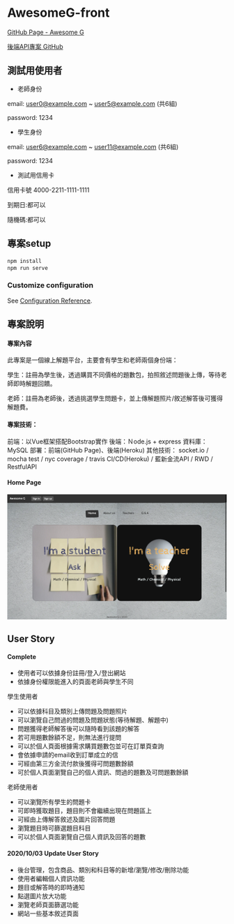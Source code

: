 # AwesomeG-front

[GitHub Page - Awesome G](https://harry811016.github.io/AwesomeG_front/)

[後端API專案 GitHub](https://github.com/harry811016/AwesomeG)

## 測試用使用者

* 老師身份

email: user0@example.com ~ user5@example.com (共6組)

password: 1234

* 學生身份

email: user6@example.com ~ user11@example.com (共6組)

password: 1234

* 測試用信用卡

信用卡號 4000-2211-1111-1111 

到期日:都可以 

隨機碼:都可以

## 專案setup
```
npm install
npm run serve
```

### Customize configuration
See [Configuration Reference](https://cli.vuejs.org/config/).


## 專案說明

#### 專案內容

此專案是一個線上解題平台，主要會有學生和老師兩個身份端：

學生：註冊為學生後，透過購買不同價格的題數包，拍照敘述問題後上傳，等待老師即時解題回饋。

老師：註冊為老師後，透過挑選學生問題卡，並上傳解題照片/敘述解答後可獲得解題費。

#### 專案技術：

前端：以Vue框架搭配Bootstrap實作
後端：Ｎode.js + express
資料庫：MySQL
部署：前端(GitHub Page)、後端(Heroku)
其他技術：
socket.io / mocha test / nyc coverage / travis CI/CD(Heroku) / 藍新金流API / RWD / RestfulAPI

#### Home Page

![Webpicture](/public/Homepage.png)

## User Story

#### Complete

* 使用者可以依據身份註冊/登入/登出網站
* 依據身份權限能進入的頁面老師與學生不同

學生使用者

* 可以依據科目及類別上傳問題及問題照片
* 可以瀏覽自己問過的問題及問題狀態(等待解題、解題中)
* 問題獲得老師解答後可以隨時看到該題的解答
* 若可用題數餘額不足，則無法進行提問
* 可以於個人頁面根據需求購買題數包並可在訂單頁查詢
* 會依據申請的email收到訂單成立的信
* 可經由第三方金流付款後獲得可問題數餘額
* 可於個人頁面瀏覽自己的個人資訊、問過的題數及可問題數餘額

老師使用者

* 可以瀏覽所有學生的問題卡
* 可即時獲取題目，題目則不會繼續出現在問題區上
* 可經由上傳解答敘述及圖片回答問題
* 瀏覽題目時可篩選題目科目
* 可以於個人頁面瀏覽自己個人資訊及回答的題數

#### 2020/10/03 Update User Story

* 後台管理，包含商品、類別和科目等的新增/瀏覽/修改/刪除功能
* 使用者編輯個人資訊功能
* 題目或解答時的即時通知
* 點選圖片放大功能
* 瀏覽老師頁面篩選功能
* 網站一些基本敘述頁面
